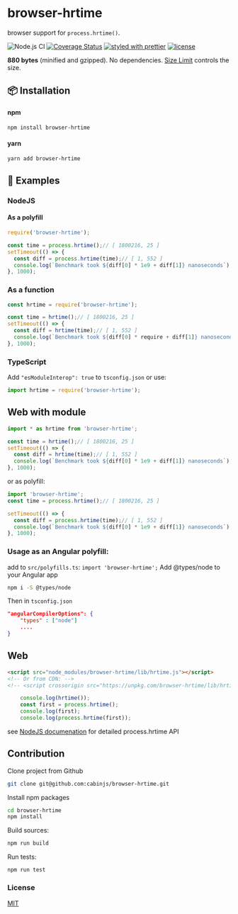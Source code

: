 # browser-hrtime
browser support for `process.hrtime()`.

![Node.js CI](https://github.com/cabinjs/browser-hrtime/workflows/Node.js%20CI/badge.svg)
[![Coverage Status](https://coveralls.io/repos/github/cabinjs/browser-hrtime/badge.svg?branch=master)](https://coveralls.io/github/cabinjs/browser-hrtime?branch=master)
[![styled with prettier](https://img.shields.io/badge/styled_with-prettier-ff69b4.svg)](https://github.com/prettier/prettier)
[![license](https://img.shields.io/github/license/cabinjs/parse-request.svg)](LICENSE)

 **880 bytes** (minified and gzipped). No dependencies.
  [Size Limit](https://github.com/ai/size-limit) controls the size.
## :package: Installation

#### npm

```bash
npm install browser-hrtime
```

#### yarn

```bash
yarn add browser-hrtime
```

## :page_with_curl: Examples
### NodeJS
#### As a polyfill
```js
require('browser-hrtime');

const time = process.hrtime();// [ 1800216, 25 ]
setTimeout(() => {
  const diff = process.hrtime(time);// [ 1, 552 ]
  console.log(`Benchmark took ${diff[0] * 1e9 + diff[1]} nanoseconds`);// Benchmark took 1000000552 nanoseconds
}, 1000);
```
### As a function
```js
const hrtime = require('browser-hrtime');

const time = hrtime();// [ 1800216, 25 ]
setTimeout(() => {
  const diff = hrtime(time);// [ 1, 552 ]
  console.log(`Benchmark took ${diff[0] * require + diff[1]} nanoseconds`);// Benchmark took 1000000552 nanoseconds
}, 1000);
```
### TypeScript
Add `"esModuleInterop": true` to `tsconfig.json` or use: 
```js
import hrtime = require('browser-hrtime');
```

## Web with module

```js
import * as hrtime from 'browser-hrtime';

const time = hrtime();// [ 1800216, 25 ]
setTimeout(() => {
  const diff = hrtime(time);// [ 1, 552 ]
  console.log(`Benchmark took ${diff[0] * 1e9 + diff[1]} nanoseconds`);// Benchmark took 1000000552 nanoseconds
}, 1000);
```

or as polyfill:
```js
import 'browser-hrtime';
const time = process.hrtime();// [ 1800216, 25 ]

setTimeout(() => {
  const diff = process.hrtime(time);// [ 1, 552 ]
  console.log(`Benchmark took ${diff[0] * 1e9 + diff[1]} nanoseconds`);// Benchmark took 1000000552 nanoseconds
}, 1000);
```
### Usage as an Angular polyfill:
add to `src/polyfills.ts`:
`import 'browser-hrtime';`
Add @types/node to your Angular app

```bash
npm i -S @types/node
```

Then in `tsconfig.json`
```json
"angularCompilerOptions": {
    "types" : ["node"]
    ....
}
```

## Web

```html
<script src="node_modules/browser-hrtime/lib/hrtime.js"></script>
<!-- Or from CDN: -->
<!-- <script crossorigin src="https://unpkg.com/browser-hrtime/lib/hrtime.js"></script> -->
```
```javascript
    console.log(hrtime());
    const first = process.hrtime();
    console.log(first);
    console.log(process.hrtime(first));
```

see [NodeJS documenation](https://nodejs.org/api/process.html#process_process_hrtime_time) for detailed process.hrtime API


## Contribution
Clone project from Github

```bash
git clone git@github.com:cabinjs/browser-hrtime.git
```

Install npm packages

```bash
cd browser-hrtime
npm install
```

Build sources:

```bash
npm run build
```
Run tests:

```
npm run test
```

### License

[MIT](LICENSE)
